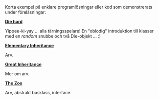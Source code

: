 Korta exempel på enklare programlösningar eller kod som demonstrerats under föreläsningar:

**[Die hard](https://github.com/1dv024/example-die-hard)**

Yippee-ki-yay ... alla tärningsspelare! En "oblodig" introduktion till klasser med en _random_ snubbe och två Die-objekt ... :) 

**[Elementary Inheritance](https://github.com/1dv024/example-elementary-inheritance)**

Arv.

**[Great Inheritance](https://github.com/1dv024/example-great-inheritance)**

Mer om arv.

**[The Zoo](https://github.com/1dv024/example-second-zoo)**

Arv, abstrakt basklass, interface.
